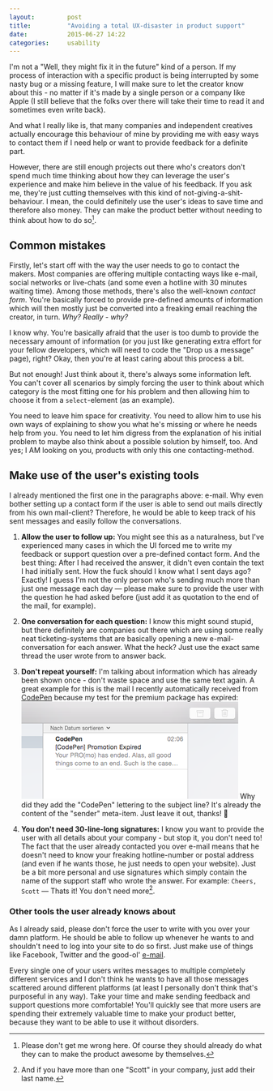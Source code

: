 ```yaml
---
layout:         post
title:          "Avoiding a total UX-disaster in product support"
date:           2015-06-27 14:22
categories:     usability
---
```


I'm not a "Well, they might fix it in the future" kind of a person. If my process of interaction with a specific product is being interrupted by some nasty bug or a missing feature, I will make sure to let the creator know about this - no matter if it's made by a single person or a company like Apple (I still believe that the folks over there will take their time to read it and sometimes even write back).

And what I really like is, that many companies and independent creatives actually encourage this behaviour of mine by providing me with easy ways to contact them if I need help or want to provide feedback for a definite part.

However, there are still enough projects out there who's creators don't spend much time thinking about how they can leverage the user's experience and make him believe in the value of his feedback. If you ask me, they're just cutting themselves with this kind of not-giving-a-shit-behaviour. I mean, the could definitely use the user's ideas to save time and therefore also money. They can make the product better without needing to think about how to do so[^1].

## Common mistakes

Firstly, let's start off with the way the user needs to go to contact the makers. Most companies are offering multiple contacting ways like e-mail, social networks or live-chats (and some even a hotline with 30 minutes waiting time). Among those methods, there's also the well-known *contact form*. You're basically forced to provide pre-defined amounts of information which will then mostly just be converted into a freaking email reaching the creator, in turn. *Why? Really - why?*

I know why. You're basically afraid that the user is too dumb to provide the necessary amount of information (or you just like generating extra effort for your fellow developers, which will need to code the "Drop us a message" page), right? Okay, then you're at least caring about this process a bit.

But not enough! Just think about it, there's always some information left. You can't cover all scenarios by simply forcing the user to think about which category is the most fitting one for his problem and then allowing him to choose it from a `select`-element (as an example).

You need to leave him space for creativity. You need to allow him to use his own ways of explaining to show you what he's missing or where he needs help from you. You need to let him digress from the explanation of his initial problem to maybe also think about a possible solution by himself, too. And yes; I AM looking on you, products with only this one contacting-method.

## Make use of the user's existing tools

I already mentioned the first one in the paragraphs above: e-mail. Why even bother setting up a contact form if the user is able to send out mails directly from his own mail-client? Therefore, he would be able to keep track of his sent messages and easily follow the conversations.

1. **Allow the user to follow up:** You might see this as a naturalness, but I've experienced many cases in which the UI forced me to write my feedback or support question over a pre-defined contact form. And the best thing: After I had received the answer, it didn't even contain the text I had initially sent. How the fuck should I know what I sent days ago? Exactly! I guess I'm not the only person who's sending much more than just one message each day — please make sure to provide the user with the question he had asked before (just add it as quotation to the end of the mail, for example).

2. **One conversation for each question:** I know this might sound stupid, but there definitely are companies out there which are using some really neat ticketing-systems that are basically opening a new e-mail-conversation for each answer. What the heck? Just use the exact same thread the user wrote from to answer back.

3. **Don't repeat yourself:** I'm talking about information which has already been shown once - don't waste space and use the same text again. A great example for this is the mail I recently automatically received from [CodePen][1] because my test for the premium package has expired: ![CodePen Mail](/assets/posts/codepen-support.png)
Why did they add the "CodePen" lettering to the subject line? It's already the content of the "sender" meta-item. Just leave it out, thanks! 🐶

4. **You don't need 30-line-long signatures:** I know you want to provide the user with all details about your company - but stop it, you don't need to! The fact that the user already contacted you over e-mail means that he doesn't need to know your freaking hotline-number or postal address (and even if he wants those, he just needs to open your website). Just be a bit more personal and use signatures which simply contain the name of the support staff who wrote the answer. For example: `Cheers, Scott` — Thats it! You don't need more[^2].

### Other tools the user already knows about

As I already said, please don't force the user to write with you over your damn platform. He should be able to follow up whenever he wants to and shouldn't need to log into your site to do so first. Just make use of things like Facebook, Twitter and the good-ol' [e-mail][2].

Every single one of your users writes messages to multiple completely different services and I don't think he wants to have all those messages scattered around different platforms (at least I personally don't think that's purposeful in any way). Take your time and make sending feedback and support questions more comfortable! You'll quickly see that more users are spending their extremely valuable time to make your product better, because they want to be able to use it without disorders.

[^1]: Please don't get me wrong here. Of course they should already do what they can to make the product awesome by themselves.

[^2]: And if you have more than one "Scott" in your company, just add their last name.

[1]: http://codepen.io
[2]: http://www.guinnessworldrecords.com/60/images/records/1971.jpg "Ray Tomlinson — a.k.a. the guy who wrote the first ever email"